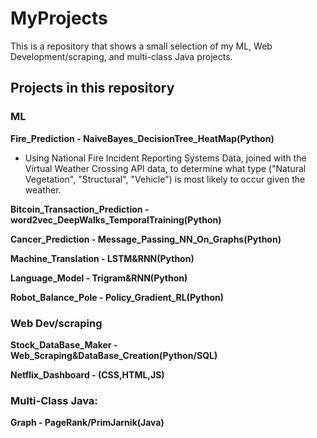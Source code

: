 # MyProjects

This is a repository that shows a small selection of my ML, Web Development/scraping, and multi-class Java projects.

## Projects in this repository

### ML

**Fire_Prediction - NaiveBayes_DecisionTree_HeatMap(Python)**

- Using National Fire Incident Reporting Systems Data, joined with the Virtual Weather Crossing API data, to determine what type ("Natural Vegetation", "Structural", "Vehicle") is most likely to occur given the weather.

**Bitcoin_Transaction_Prediction - word2vec_DeepWalks_TemporalTraining(Python)**

**Cancer_Prediction - Message_Passing_NN_On_Graphs(Python)**

**Machine_Translation - LSTM&RNN(Python)**

**Language_Model - Trigram&RNN(Python)**

**Robot_Balance_Pole - Policy_Gradient_RL(Python)**

### Web Dev/scraping

**Stock_DataBase_Maker - Web_Scraping&DataBase_Creation(Python/SQL)**

**Netflix_Dashboard - (CSS,HTML,JS)**

### Multi-Class Java:
**Graph - PageRank/PrimJarnik(Java)**






